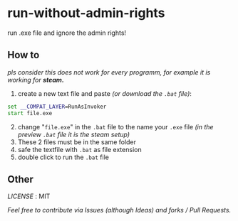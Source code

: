 # run-without-admin-rights
run .exe file and ignore the admin rights!

## How to

*pls consider this does not work for every programm, for example it is working for **steam.***

1. create a new text file and paste *(or download the `.bat` file)*:
```bat
set __COMPAT_LAYER=RunAsInvoker
start file.exe
```
2. change "`file.exe`" in the `.bat` file to the name your `.exe` file *(in the preview `.bat` file it is the steam setup)*
3. These 2 files must be in the same folder
4. safe the textfile with `.bat` as file extension
5. double click to run the `.bat` file

## Other

*LICENSE* : MIT

*Feel free to contribute via Issues (although Ideas) and forks / Pull Requests.*
